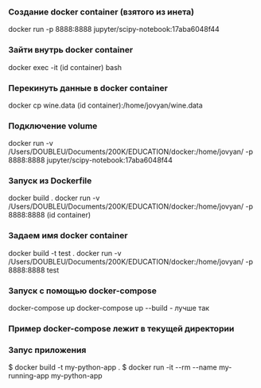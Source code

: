 ### Создание docker container (взятого из инета)
docker run -p 8888:8888 jupyter/scipy-notebook:17aba6048f44

### Зайти внутрь docker container
docker exec -it (id container) bash 

### Перекинуть данные в docker container
docker cp wine.data (id container):/home/jovyan/wine.data

### Подключение volume
docker run -v /Users/DOUBLEU/Documents/200K/EDUCATION/docker:/home/jovyan/ -p 8888:8888 jupyter/scipy-notebook:17aba6048f44

### Запуск из Dockerfile
docker build .
docker run -v /Users/DOUBLEU/Documents/200K/EDUCATION/docker:/home/jovyan/ -p 8888:8888 (id container)

### Задаем имя docker container
docker build  -t test .
docker run -v /Users/DOUBLEU/Documents/200K/EDUCATION/docker:/home/jovyan/ -p 8888:8888 test

### Запуск с помощью docker-compose
docker-compose up
docker-compose up --build - лучше так

### Пример docker-compose лежит в текущей директории

### Запус приложения
$ docker build -t my-python-app .
$ docker run -it --rm --name my-running-app my-python-app